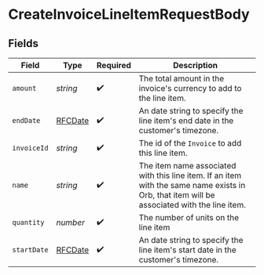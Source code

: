 # CreateInvoiceLineItemRequestBody


## Fields

| Field                                                                                                                                       | Type                                                                                                                                        | Required                                                                                                                                    | Description                                                                                                                                 |
| ------------------------------------------------------------------------------------------------------------------------------------------- | ------------------------------------------------------------------------------------------------------------------------------------------- | ------------------------------------------------------------------------------------------------------------------------------------------- | ------------------------------------------------------------------------------------------------------------------------------------------- |
| `amount`                                                                                                                                    | *string*                                                                                                                                    | :heavy_check_mark:                                                                                                                          | The total amount in the invoice's currency to add to the line item.                                                                         |
| `endDate`                                                                                                                                   | [RFCDate](../../types/rfcdate.md)                                                                                                           | :heavy_check_mark:                                                                                                                          | An date string to specify the line item's end date in the customer's timezone.                                                              |
| `invoiceId`                                                                                                                                 | *string*                                                                                                                                    | :heavy_check_mark:                                                                                                                          | The id of the `Invoice` to add this line item.                                                                                              |
| `name`                                                                                                                                      | *string*                                                                                                                                    | :heavy_check_mark:                                                                                                                          | The item name associated with this line item. If an item with the same name exists in Orb, that item will be associated with the line item. |
| `quantity`                                                                                                                                  | *number*                                                                                                                                    | :heavy_check_mark:                                                                                                                          | The number of units on the line item                                                                                                        |
| `startDate`                                                                                                                                 | [RFCDate](../../types/rfcdate.md)                                                                                                           | :heavy_check_mark:                                                                                                                          | An date string to specify the line item's start date in the customer's timezone.                                                            |